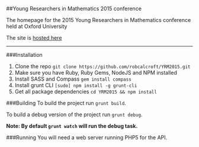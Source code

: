 ##Young Researchers in Mathematics 2015 conference

The homepage for the 2015 Young Researchers in Mathematics conference held at Oxford University

The site is [hosted here](http://yrm2015.co.uk)

---
###Installation
1. Clone the repo
`git clone https://github.com/robcalcroft/YRM2015.git`
2. Make sure you have Ruby, Ruby Gems, NodeJS and NPM installed
3. Install SASS and Compass
`gem install compass`
4. Install grunt CLI 
`[sudo] npm install -g grunt-cli`
5. Get all package dependencies
`cd YRM2015 && npm install`

###Building
To build the project run `grunt build`.

To build a debug version of the project run `grunt debug`.

**Note: By default `grunt watch` will run the debug task.**


###Running
You will need a web server running PHP5 for the API.
